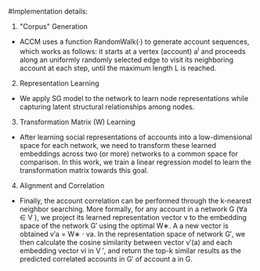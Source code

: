 #Implementation details:
1. "Corpus" Generation
- ACCM uses a function RandomWalk(·) to generate account sequences, which works as follows: it starts at a vertex (account) a<sup>i</sup> and proceeds along an uniformly randomly selected edge to visit its neighboring account at each step, until the maximum length L is reached. 

2. Representation Learning
- We apply SG model to the network to learn node representations while capturing latent structural relationships among nodes. 

3. Transformation Matrix (W) Learning
- After learning social representations of accounts into a low-dimensional space for each network, we need to transform these learned embeddings across two (or more) networks to a common space for comparison. In this work, we train a linear regression model to learn the transformation matrix towards this goal.

4. Alignment and Correlation
- Finally, the account correlation can be performed through the k-nearest neighbor searching. More formally, for any account in a network G (∀a ∈ V ), we project its learned representation vector v to the embedding space of the network G′ using the optimal W∗. A a
new vector is obtained v′a = W∗ · va. In the representation space of network G′, we then calculate the cosine similarity between vector v′(a) and each embedding vector vi in V ′, and return the top-k similar results as the predicted correlated accounts in G′ of account a in G.
